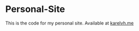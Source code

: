 # Personal-Site
This is the code for my personal site. Available at [karelvh.me](http://karelvh.me)
